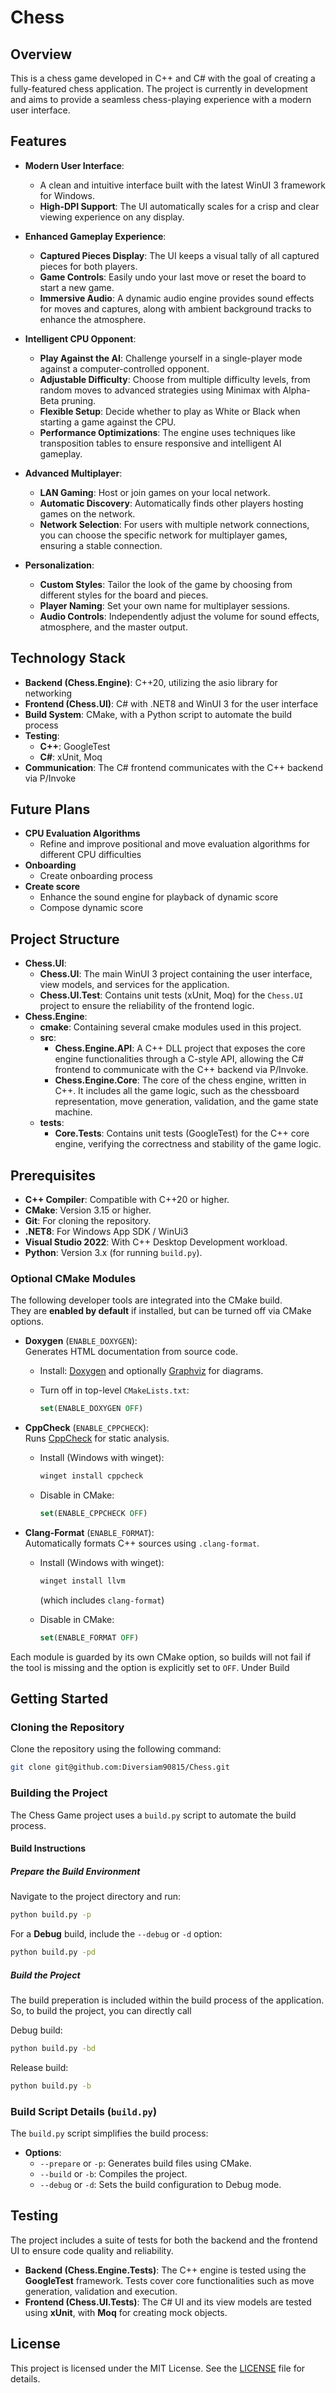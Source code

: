# Chess

## Overview

This is a chess game developed in C++ and C# with the goal of creating a fully-featured chess application. The project is currently in development and aims to provide a seamless chess-playing experience with a modern user interface.


## Features

-   **Modern User Interface**:
    -   A clean and intuitive interface built with the latest WinUI 3 framework for Windows.
    -   **High-DPI Support**: The UI automatically scales for a crisp and clear viewing experience on any display.

-   **Enhanced Gameplay Experience**:
    -   **Captured Pieces Display**: The UI keeps a visual tally of all captured pieces for both players.
    -   **Game Controls**: Easily undo your last move or reset the board to start a new game.
    -   **Immersive Audio**: A dynamic audio engine provides sound effects for moves and captures, along with ambient background tracks to enhance the atmosphere.

-   **Intelligent CPU Opponent**:
    -   **Play Against the AI**: Challenge yourself in a single-player mode against a computer-controlled opponent.
    -   **Adjustable Difficulty**: Choose from multiple difficulty levels, from random moves to advanced strategies using Minimax with Alpha-Beta pruning.
    -   **Flexible Setup**: Decide whether to play as White or Black when starting a game against the CPU.
    -   **Performance Optimizations**: The engine uses techniques like transposition tables to ensure responsive and intelligent AI gameplay.

-   **Advanced Multiplayer**:
    -   **LAN Gaming**: Host or join games on your local network.
    -   **Automatic Discovery**: Automatically finds other players hosting games on the network.
    -   **Network Selection**: For users with multiple network connections, you can choose the specific network for multiplayer games, ensuring a stable connection.

-   **Personalization**:
    -   **Custom Styles**: Tailor the look of the game by choosing from different styles for the board and pieces.
    -   **Player Naming**: Set your own name for multiplayer sessions.
    -   **Audio Controls**: Independently adjust the volume for sound effects, atmosphere, and the master output.


## Technology Stack

- **Backend (Chess.Engine)**: C++20, utilizing the asio library for networking
- **Frontend (Chess.UI)**: C# with .NET8 and WinUI 3 for the user interface
- **Build System**: CMake, with a Python script to automate the build process
- **Testing**:
   - **C++**: GoogleTest
   - **C#**: xUnit, Moq
- **Communication**: The C# frontend communicates with the C++ backend via P/Invoke


## Future Plans

- **CPU Evaluation Algorithms** 
   - Refine and improve positional and move evaluation algorithms for different CPU difficulties
- **Onboarding** 
   - Create onboarding process
- **Create score**
   - Enhance the sound engine for playback of dynamic score
   - Compose dynamic score


## Project Structure

- **Chess.UI**:
    - **Chess.UI**: The main WinUI 3 project containing the user interface, view models, and services for the application.
    - **Chess.UI.Test**: Contains unit tests (xUnit, Moq) for the `Chess.UI` project to ensure the reliability of the frontend logic.
- **Chess.Engine**:
    - **cmake**: Containing several cmake modules used in this project.
    - **src**:
        - **Chess.Engine.API**: A C++ DLL project that exposes the core engine functionalities through a C-style API, allowing the C# frontend to communicate with the C++ backend via P/Invoke.
        - **Chess.Engine.Core**: The core of the chess engine, written in C++. It includes all the game logic, such as the chessboard representation, move generation, validation, and the game state machine.
    - **tests**:
        - **Core.Tests**: Contains unit tests (GoogleTest) for the C++ core engine, verifying the correctness and stability of the game logic.


## Prerequisites

- **C++ Compiler**: Compatible with C++20 or higher.
- **CMake**: Version 3.15 or higher.
- **Git**: For cloning the repository.
- **.NET8**: For Windows App SDK / WinUi3
- **Visual Studio 2022**: With C++ Desktop Development workload.
- **Python**: Version 3.x (for running `build.py`).


### Optional CMake Modules

The following developer tools are integrated into the CMake build.  
They are **enabled by default** if installed, but can be turned off via CMake options.

- **Doxygen** (`ENABLE_DOXYGEN`):  
  Generates HTML documentation from source code.  
  - Install: [Doxygen](https://www.doxygen.nl/download.html) and optionally [Graphviz](https://graphviz.org/download/) for diagrams.
  
  - Turn off in top-level `CMakeLists.txt`:
    ```cmake
    set(ENABLE_DOXYGEN OFF)
    ```

- **CppCheck** (`ENABLE_CPPCHECK`):  
  Runs [CppCheck](http://cppcheck.sourceforge.net/) for static analysis.  
  - Install (Windows with winget):  
    ```bash
    winget install cppcheck
    ```
  - Disable in CMake:
    ```cmake
    set(ENABLE_CPPCHECK OFF)
    ```

- **Clang-Format** (`ENABLE_FORMAT`):  
  Automatically formats C++ sources using `.clang-format`.  
  - Install (Windows with winget):  
    ```bash
    winget install llvm
    ```
    (which includes `clang-format`)

  - Disable in CMake:
    ```cmake
    set(ENABLE_FORMAT OFF)
    ```

Each module is guarded by its own CMake option, so builds will not fail if the tool is missing and the option is explicitly set to `OFF`.
Under Build


## Getting Started

### Cloning the Repository

Clone the repository using the following command:

```bash
git clone git@github.com:Diversiam90815/Chess.git
```

### Building the Project

The Chess Game project uses a `build.py` script to automate the build process.

#### Build Instructions

##### Prepare the Build Environment

Navigate to the project directory and run:

```bash
python build.py -p
```

For a **Debug** build, include the `--debug` or `-d` option:

```bash
python build.py -pd
```

##### Build the Project

The build preperation is included within the build process of the application. So, to build the project, you can directly call

Debug build:

```bash
python build.py -bd
```

Release build:

```bash
python build.py -b
```


### Build Script Details (`build.py`)

The `build.py` script simplifies the build process:

- **Options**:
  - `--prepare` or `-p`: Generates build files using CMake.
  - `--build` or `-b`: Compiles the project.
  - `--debug` or `-d`: Sets the build configuration to Debug mode.


## Testing

The project includes a suite of tests for both the backend and the frontend UI to ensure code quality and reliability.

- **Backend (Chess.Engine.Tests)**: The C++ engine is tested using the **GoogleTest** framework. Tests cover core functionalities such as move generation, validation and execution.
- **Frontend (Chess.UI.Tests)**: The C# UI and its view models are tested using **xUnit**, with **Moq** for creating mock objects.


## License

This project is licensed under the MIT License. See the [LICENSE](LICENSE) file for details.
